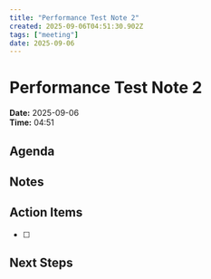 ```yaml
---
title: "Performance Test Note 2"
created: 2025-09-06T04:51:30.902Z
tags: ["meeting"]
date: 2025-09-06
---
```


# Performance Test Note 2

**Date:** 2025-09-06  
**Time:** 04:51  

## Agenda


## Notes


## Action Items
- [ ] 

## Next Steps
